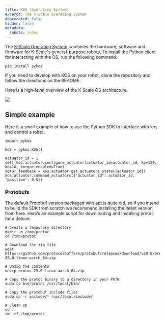 ```yaml
---
title: KOS (Operating System)
excerpt: The K-Scale Operating System
deprecated: false
hidden: false
metadata:
  robots: index
---
```

The [K-Scale Operating System](https://github.com/kscalelabs/kos)  combines the hardware, software and firmware for K-Scale's general-purpose robots. To install the Python client for interacting with the OS, run the following command:

```shell
pip install pykos
```

If you need to develop with KOS on your robot, clone the repository and follow the directions on the README.

Here is a high-level overview of the K-Scale OS architecture.

<Image align="center" src="https://files.readme.io/169b02022fcecc9274b804d4d861d4ac097ac3db3f21ce66709eed5851d421c5-Screenshot_2025-01-18_at_01.47.12.png" />

## Simple example

Here is a small example of how to use the Python SDK to interface with kos and control a robot.

```Text python
import pykos
 
kos = pykos.KOS()
 
actuator_id = 1
self.kos.actuator.configure_actuator(actuator_id=actuator_id, kp=120, kd=10, torque_enabled=True)
motor_feedback = kos.actuator.get_actuators_state([actuator_id])
kos.actuator.command_actuators({"actuator_id": actuator_id, "position": 0.5})
```

### Protobufs

The default Protobuf version packaged with apt is quite old, so if you intend to build the SDK from scratch we recommend installing the latest version from here. Here’s an example script for downloading and installing protoc for a Jetson:

```Text python
# Create a temporary directory
mkdir -p /tmp/protoc
cd /tmp/protoc
 
# Download the zip file
wget https://github.com/protocolbuffers/protobuf/releases/download/v29.0/protoc-29.0-linux-aarch_64.zip
 
# Unzip the contents
unzip protoc-29.0-linux-aarch_64.zip
 
# Copy the protoc binary to a directory in your PATH
sudo cp bin/protoc /usr/local/bin/
 
# Copy the protobuf include files
sudo cp -r include/* /usr/local/include/
 
# Clean up
cd ..
rm -rf /tmp/protoc
```